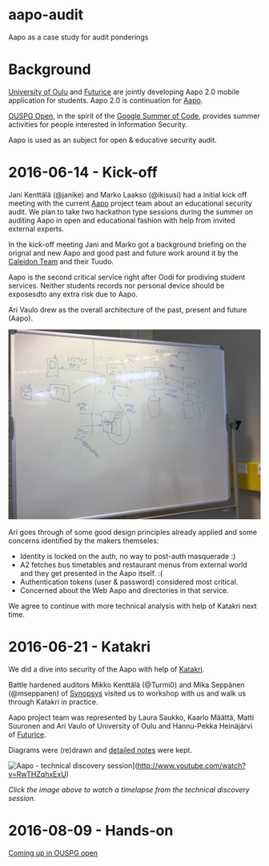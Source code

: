 # aapo-audit
Aapo as a case study for audit ponderings

# Background

[University of Oulu](http://www.oulu.fi/yliopisto/) and
[Futurice](http://futurice.com/) are jointly developing Aapo 2.0 mobile
application for students. Aapo 2.0 is continuation for
[Aapo](https://aapo.oulu.fi/).

[OUSPG Open](https://github.com/ouspg/ouspg-open), in the spirit of
the [Google Summer of Code](https://developers.google.com/open-source/gsoc/),
provides summer activities for people interested in Information Security.

Aapo is used as an subject for open & educative security audit.

# 2016-06-14 - Kick-off

Jani Kenttälä (@janike) and Marko Laakso (@ikisusi) had a initial kick off
meeting with the current [Aapo](http://www.oulu.fi/yliopisto/node/37547)
project team about an educational security audit. We plan to take two
hackathon type sessions during the summer on auditing Aapo in open and
educational fashion with help from invited external experts.

In the kick-off meeting Jani and Marko got
a background briefing on the orignal and new Aapo and good past and future
work around it by the [Caleidon Team](http://www.caleidon.fi/en/) and their Tuudo.

Aapo is the second critical service right after Oodi for prodiving student services.
Neither students records nor personal device should be exposesdto any extra risk
due to Aapo.

Ari Vaulo drew as the overall architecture of the past, present and future (Aapo).

![Aapo Architecture at the Kick-off](aapo-architecture-kickoff.jpg)

Ari goes through of some good design principles already applied and
some concerns identified by the makers themseles:

 * Identity is locked on the auth, no way to post-auth masquerade :)
 * A2 fetches bus timetables and restaurant menus from external world
 and they get presented in the Aapo itself. :(
 * Authentication tokens (user & password) considered most critical.
 * Concerned about the Web Aapo and directories in that service.

We agree to continue with more technical analysis with help of Katakri next
time.

# 2016-06-21 - Katakri

We did a dive into security of the Aapo with help of [Katakri](http://formin.fi/public/default.aspx?contentid=328713&contentlan=2&culture=en-US).

Battle hardened auditors Mikko Kenttälä (@Turmi0) and Mika Seppänen (@mseppanen) of [Synopsys](http://www.codenomicon.com/) visited us to workshop with us and walk us through Katakri in practice.

Aapo project team was represented by Laura Saukko, Kaarlo Määttä, Matti Suuronen and Ari Vaulo of University of Oulu and Hannu-Pekka Heinäjärvi of [Futurice](http://futurice.com).

Diagrams were (re)drawn and [detailed notes](notes-katakri.md) were kept.

![Aapo - technical discovery session](http://img.youtube.com/vi/RwTHZqhxExU/0.jpg)](http://www.youtube.com/watch?v=RwTHZqhxExU)

*Click the image above to watch a timelapse from the technical discovery session.*

# 2016-08-09 - Hands-on

[Coming up in OUSPG open](https://github.com/ouspg/ouspg-open)
